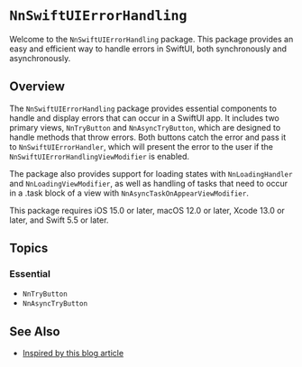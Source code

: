 # ``NnSwiftUIErrorHandling``

Welcome to the `NnSwiftUIErrorHandling` package. This package provides an easy and efficient way to handle errors in SwiftUI, both synchronously and asynchronously.

## Overview

The `NnSwiftUIErrorHandling` package provides essential components to handle and display errors that can occur in a SwiftUI app. It includes two primary views, `NnTryButton` and `NnAsyncTryButton`, which are designed to handle methods that throw errors. Both buttons catch the error and pass it to `NnSwiftUIErrorHandler`, which will present the error to the user if the `NnSwiftUIErrorHandlingViewModifier` is enabled.

The package also provides support for loading states with `NnLoadingHandler` and `NnLoadingViewModifier`, as well as handling of tasks that need to occur in a .task block of a view with `NnAsyncTaskOnAppearViewModifier`.

This package requires iOS 15.0 or later, macOS 12.0 or later, Xcode 13.0 or later, and Swift 5.5 or later.

## Topics

### Essential
- ``NnTryButton``
- ``NnAsyncTryButton``

## See Also

- [Inspired by this blog article](https://www.ralfebert.com/swiftui/generic-error-handling/)

